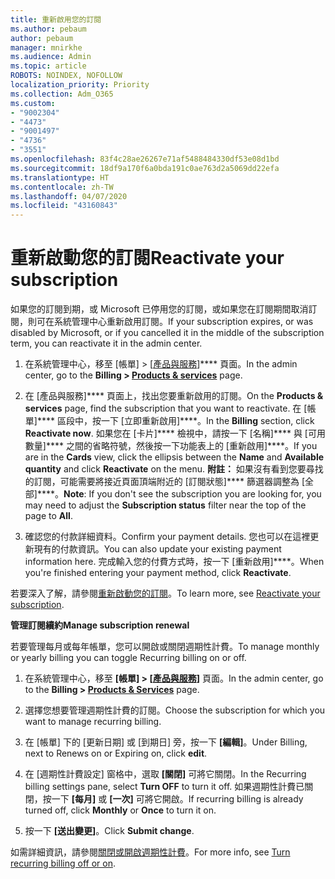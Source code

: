 ```yaml
---
title: 重新啟用您的訂閱
ms.author: pebaum
author: pebaum
manager: mnirkhe
ms.audience: Admin
ms.topic: article
ROBOTS: NOINDEX, NOFOLLOW
localization_priority: Priority
ms.collection: Adm_O365
ms.custom:
- "9002304"
- "4473"
- "9001497"
- "4736"
- "3551"
ms.openlocfilehash: 83f4c28ae26267e71af5488484330df53e08d1bd
ms.sourcegitcommit: 18df9a170f6a0bda191c0ae763d2a5069dd22efa
ms.translationtype: HT
ms.contentlocale: zh-TW
ms.lasthandoff: 04/07/2020
ms.locfileid: "43160843"
---
```

# <a name="reactivate-your-subscription"></a><span data-ttu-id="ca39b-102">重新啟動您的訂閱</span><span class="sxs-lookup"><span data-stu-id="ca39b-102">Reactivate your subscription</span></span>

<span data-ttu-id="ca39b-103">如果您的訂閱到期，或 Microsoft 已停用您的訂閱，或如果您在訂閱期間取消訂閱，則可在系統管理中心重新啟用訂閱。</span><span class="sxs-lookup"><span data-stu-id="ca39b-103">If your subscription expires, or was disabled by Microsoft, or if you cancelled it in the middle of the subscription term, you can reactivate it in the admin center.</span></span> 

1. <span data-ttu-id="ca39b-104">在系統管理中心，移至 [帳單] > [[產品與服務](https://go.microsoft.com/fwlink/p/?linkid=842054)]\*\*\*\* 頁面。</span><span class="sxs-lookup"><span data-stu-id="ca39b-104">In the admin center, go to the **Billing > [Products & services](https://go.microsoft.com/fwlink/p/?linkid=842054)** page.</span></span>

2. <span data-ttu-id="ca39b-105">在 [產品與服務]\*\*\*\* 頁面上，找出您要重新啟用的訂閱。</span><span class="sxs-lookup"><span data-stu-id="ca39b-105">On the **Products & services** page, find the subscription that you want to reactivate.</span></span>  <span data-ttu-id="ca39b-106">在 [帳單]\*\*\*\* 區段中，按一下 [立即重新啟用]\*\*\*\*。</span><span class="sxs-lookup"><span data-stu-id="ca39b-106">In the **Billing** section, click **Reactivate now**.</span></span>  <span data-ttu-id="ca39b-107">如果您在 [卡片]\*\*\*\* 檢視中，請按一下 [名稱]\*\*\*\* 與 [可用數量]\*\*\*\* 之間的省略符號，然後按一下功能表上的 [重新啟用]\*\*\*\*。</span><span class="sxs-lookup"><span data-stu-id="ca39b-107">If you are in the **Cards** view, click the ellipsis between the **Name** and **Available quantity** and click **Reactivate** on the menu.</span></span> <span data-ttu-id="ca39b-108">**附註：** 如果沒有看到您要尋找的訂閱，可能需要將接近頁面頂端附近的 [訂閱狀態]\*\*\*\* 篩選器調整為 [全部]\*\*\*\*。</span><span class="sxs-lookup"><span data-stu-id="ca39b-108">**Note**: If you don't see the subscription you are looking for, you may need to adjust the **Subscription status** filter near the top of the page to **All**.</span></span>

3. <span data-ttu-id="ca39b-109">確認您的付款詳細資料。</span><span class="sxs-lookup"><span data-stu-id="ca39b-109">Confirm your payment details.</span></span>  <span data-ttu-id="ca39b-110">您也可以在這裡更新現有的付款資訊。</span><span class="sxs-lookup"><span data-stu-id="ca39b-110">You can also update your existing payment information here.</span></span>  <span data-ttu-id="ca39b-111">完成輸入您的付費方式時，按一下 [重新啟用]\*\*\*\*。</span><span class="sxs-lookup"><span data-stu-id="ca39b-111">When you're finished entering your payment method, click **Reactivate**.</span></span>

<span data-ttu-id="ca39b-112">若要深入了解，請參閱[重新啟動您的訂閱](https://docs.microsoft.com/office365/admin/subscriptions-and-billing/reactivate-your-subscription)。</span><span class="sxs-lookup"><span data-stu-id="ca39b-112">To learn more, see [Reactivate your subscription](https://docs.microsoft.com/office365/admin/subscriptions-and-billing/reactivate-your-subscription).</span></span>

<span data-ttu-id="ca39b-113">**管理訂閱續約**</span><span class="sxs-lookup"><span data-stu-id="ca39b-113">**Manage subscription renewal**</span></span>

<span data-ttu-id="ca39b-114">若要管理每月或每年帳單，您可以開啟或關閉週期性計費。</span><span class="sxs-lookup"><span data-stu-id="ca39b-114">To manage monthly or yearly billing you can toggle Recurring billing on or off.</span></span>

1. <span data-ttu-id="ca39b-115">在系統管理中心，移至 **[帳單] > [[產品與服務](https://go.microsoft.com/fwlink/p/?linkid=842054)]** 頁面。</span><span class="sxs-lookup"><span data-stu-id="ca39b-115">In the admin center, go to the **Billing > [Products & Services](https://go.microsoft.com/fwlink/p/?linkid=842054)** page.</span></span>

2. <span data-ttu-id="ca39b-116">選擇您想要管理週期性計費的訂閱。</span><span class="sxs-lookup"><span data-stu-id="ca39b-116">Choose the subscription for which you want to manage recurring billing.</span></span> 

3. <span data-ttu-id="ca39b-117">在 [帳單] 下的 [更新日期] 或 [到期日] 旁，按一下 **[編輯]**。</span><span class="sxs-lookup"><span data-stu-id="ca39b-117">Under Billing, next to Renews on or Expiring on, click **edit**.</span></span>

4. <span data-ttu-id="ca39b-118">在 [週期性計費設定] 窗格中，選取 **[關閉]** 可將它關閉。</span><span class="sxs-lookup"><span data-stu-id="ca39b-118">In the Recurring billing settings pane, select **Turn OFF** to turn it off.</span></span> <span data-ttu-id="ca39b-119">如果週期性計費已關閉，按一下 **[每月]** 或 **[一次]** 可將它開啟。</span><span class="sxs-lookup"><span data-stu-id="ca39b-119">If recurring billing is already turned off, click **Monthly** or **Once** to turn it on.</span></span> 

5. <span data-ttu-id="ca39b-120">按一下 **[送出變更]**。</span><span class="sxs-lookup"><span data-stu-id="ca39b-120">Click **Submit change**.</span></span>

<span data-ttu-id="ca39b-121">如需詳細資訊，請參閱[關閉或開啟週期性計費](https://docs.microsoft.com/office365/admin/subscriptions-and-billing/renew-your-subscription#turn-recurring-billing-off-or-on)。</span><span class="sxs-lookup"><span data-stu-id="ca39b-121">For more info, see [Turn recurring billing off or on](https://docs.microsoft.com/office365/admin/subscriptions-and-billing/renew-your-subscription#turn-recurring-billing-off-or-on).</span></span>
